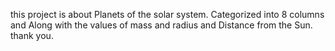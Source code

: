 this project is about Planets of the solar system. Categorized into 8 columns and 
Along with the values ​​of mass and radius and Distance from the Sun. thank you.
